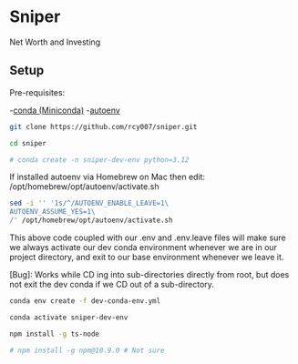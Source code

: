 # Sniper
Net Worth and Investing

## Setup

Pre-requisites:

-[conda (Miniconda)](https://docs.conda.io/projects/conda/en/latest/user-guide/install/macos.html)
-[autoenv](https://github.com/hyperupcall/autoenv)

```sh
git clone https://github.com/rcy007/sniper.git

cd sniper

# conda create -n sniper-dev-env python=3.12

```

If installed autoenv via Homebrew on Mac then edit:
/opt/homebrew/opt/autoenv/activate.sh

```sh
sed -i '' '1s/^/AUTOENV_ENABLE_LEAVE=1\
AUTOENV_ASSUME_YES=1\
/' /opt/homebrew/opt/autoenv/activate.sh
```

This above code coupled with our .env and .env.leave files will make sure we always activate our dev conda environment
whenever we are in our project directory, and exit to our base environment whenever we leave it.

[Bug]: Works while CD ing into sub-directories directly from root, but does not exit the dev conda if we CD out of a sub-directory.

```sh
conda env create -f dev-conda-env.yml

conda activate sniper-dev-env

npm install -g ts-node

# npm install -g npm@10.9.0 # Not sure
```
